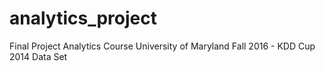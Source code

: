 # analytics_project
Final Project Analytics Course University of Maryland Fall 2016 - KDD Cup 2014 Data Set

